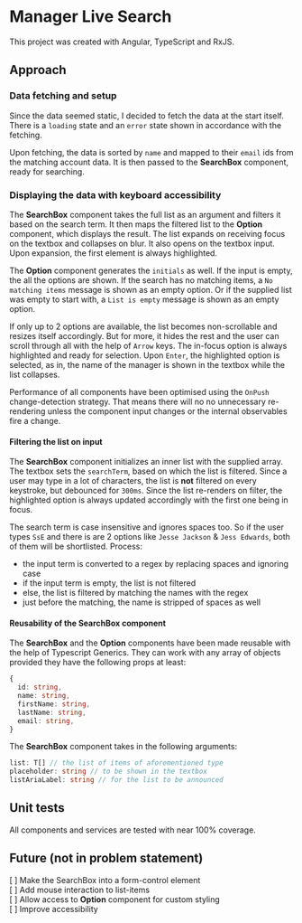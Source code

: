 # Manager Live Search

This project was created with Angular, TypeScript and RxJS.

## Approach

### Data fetching and setup

Since the data seemed static, I decided to fetch the data at the start itself. There is a `loading` state and an `error` state shown in accordance with the fetching.

Upon fetching, the data is sorted by `name` and mapped to their `email` ids from the matching account data. It is then passed to the <b>SearchBox</b> component, ready for searching.

### Displaying the data with keyboard accessibility

The <b>SearchBox</b> component takes the full list as an argument and filters it based on the search term. It then maps the filtered list to the <b>Option</b> component, which displays the result. The list expands on receiving focus on the textbox and collapses on blur. It also opens on the textbox input. Upon expansion, the first element is always highlighted.

The <b>Option</b> component generates the `initials` as well. If the input is empty, the all the options are shown. If the search has no matching items, a `No matching items` message is shown as an empty option. Or if the supplied list was empty to start with, a `List is empty` message is shown as an empty option.

If only up to 2 options are available, the list becomes non-scrollable and resizes itself accordingly. But for more, it hides the rest and the user can scroll through all with the help of `Arrow` keys. The in-focus option is always highlighted and ready for selection. Upon `Enter`, the highlighted option is selected, as in, the name of the manager is shown in the textbox while the list collapses.

Performance of all components have been optimised using the `OnPush` change-detection strategy. That means there will no no unnecessary re-rendering unless the component input changes or the internal observables fire a change.

#### Filtering the list on input

The <b>SearchBox</b> component initializes an inner list with the supplied array. The textbox sets the `searchTerm`, based on which the list is filtered. Since a user may type in a lot of characters, the list is <b>not</b> filtered on every keystroke, but debounced for `300ms`. Since the list re-renders on filter, the highlighted option is always updated accordingly with the first one being in focus.

The search term is case insensitive and ignores spaces too. So if the user types `SsE` and there is are 2 options like `Jesse Jackson` & `Jess Edwards`, both of them will be shortlisted. Process:

- the input term is converted to a regex by replacing spaces and ignoring case
- if the input term is empty, the list is not filtered
- else, the list is filtered by matching the names with the regex
- just before the matching, the name is stripped of spaces as well

#### Reusability of the SearchBox component

The <b>SearchBox</b> and the <b>Option</b> components have been made reusable with the help of Typescript Generics. They can work with any array of objects provided they have the following props at least:

```ts
{
  id: string,
  name: string,
  firstName: string,
  lastName: string,
  email: string,
}
```

The <b>SearchBox</b> component takes in the following arguments:

```ts
list: T[] // the list of items of aforementioned type
placeholder: string // to be shown in the textbox
listAriaLabel: string // for the list to be announced
```

## Unit tests

All components and services are tested with near 100% coverage.

## Future (not in problem statement)

[ ] Make the SearchBox into a form-control element <br>
[ ] Add mouse interaction to list-items <br>
[ ] Allow access to <b>Option</b> component for custom styling <br>
[ ] Improve accessibility <br>
